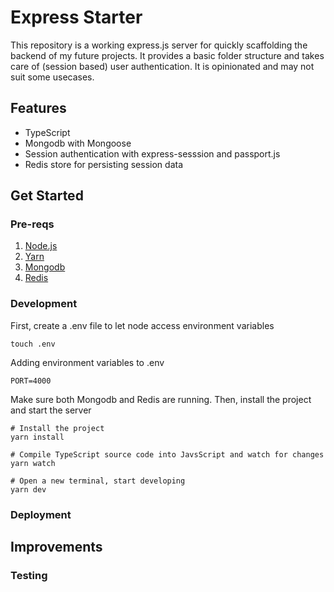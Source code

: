 # Express Starter

This repository is a working express.js server for quickly scaffolding the backend of my future projects. It provides a basic folder structure and takes care of (session based) user authentication. It is opinionated and may not suit some usecases.

## Features

- TypeScript
- Mongodb with Mongoose
- Session authentication with express-sesssion and passport.js
- Redis store for persisting session data

## Get Started

### Pre-reqs

1. [Node.js](https://nodejs.org/en/)
2. [Yarn](https://classic.yarnpkg.com/lang/en/docs/install/#windows-stable)
3. [Mongodb](https://docs.mongodb.com/manual/installation/)
4. [Redis](https://redis.io/topics/quickstart)

### Development

First, create a .env file to let node access environment variables

```shell
touch .env
```

Adding environment variables to .env

```
PORT=4000
```

Make sure both Mongodb and Redis are running.
Then, install the project and start the server

```shell
# Install the project
yarn install

# Compile TypeScript source code into JavsScript and watch for changes
yarn watch

# Open a new terminal, start developing
yarn dev
```

### Deployment

## Improvements

### Testing
